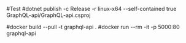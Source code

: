 #Test
#dotnet publish -c Release -r  linux-x64  --self-contained true GraphQL-api/GraphQL-api.csproj

#docker build --pull -t graphql-api .
#docker run --rm -it -p 5000:80 graphql-api